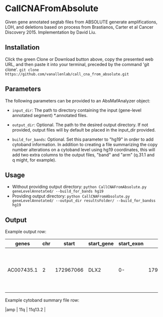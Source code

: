 # CallCNAFromAbsolute
Given gene annotated segtab files from ABSOLUTE generate amplifications, LOH, and deletions based on process from Brastianos, Carter et al Cancer Discovery 2015. Implementation by David Liu.

Installation
------------
Click the green Clone or Download button above, copy the presented web URL, and then paste it into your terminal, preceded by the command 'git clone'.
  `git clone https://github.com/vanallenlab/call_cna_from_absolute.git`

Parameters
----------
The following parameters can be provided to an AbsMafAnalyzer object:
* `input_dir`: The path to directory containing the input (gene-level annotated segment) *.annotated files.

* `output_dir`: Optional. The path to the desired output directory. If not provided, output files will by default be placed in the input_dir provided.

* `build_for_bands`: Optional. Set this parameter to "hg19" in order to add cytoband information. In addition to creating a file summarizing the copy
number alterations on a cytoband level using hg19 coordinates, this will add two extra columns to the output files, "band" and "arm" (q.31.1 and q might, for example).

Usage
-----
* Without providing output directory: `python CallCNAFromAbsolute.py geneLevelAnnotated/ --build_for_bands hg19`
* Providing output directory: `python CallCNAFromAbsolute.py geneLevelAnnotated/ --output_dir resultsFolder/ --build_for_bandss hg19`

Output
------
Example output row:

|genes	|chr|	start|	start_gene|	start_exon|	end	|end_gene	|segment_end_exon	|Num_Probes	|sample	|modal_total_cn	|expected_total_cn	|rescaled.cn.a1	|rescaled.cn.a2	|focality_1	|focality_2	|called_CNA1	|called_CNA2	|fr_below_1	|fr_above_1	|fr_below_2	|fr_above_2	|band	|arm|
|---|---|---|---|---|---|---|---|---|---|---|---|---|---|---|---|---|---|---|---|---|---|---|---|
 |AC007435.1|	2|	172967066|	DLX2|	0-|	179666966|	TTN|	|	618|	OCSCC-OC033-TP-NB-SM-F3R7J-SM-F3R8D|	5|	4.99996|	0|	5|	1|	0.987910135|	del|	amp|	0|	0.980218414|	0.958944192|	0.012089865|	q31.1|	q|

Example cytoband summary file row:

|amp   | 11q | 11q13.2 |
